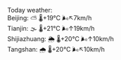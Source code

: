 Today weather:  
Beijing: ⛅️  🌡️+19°C 🌬️↖7km/h  
Tianjin: 🌫  🌡️+21°C 🌬️↑19km/h  
Shijiazhuang: 🌦   🌡️+20°C 🌬️↑10km/h  
Tangshan: 🌧   🌡️+20°C 🌬️↖10km/h  
